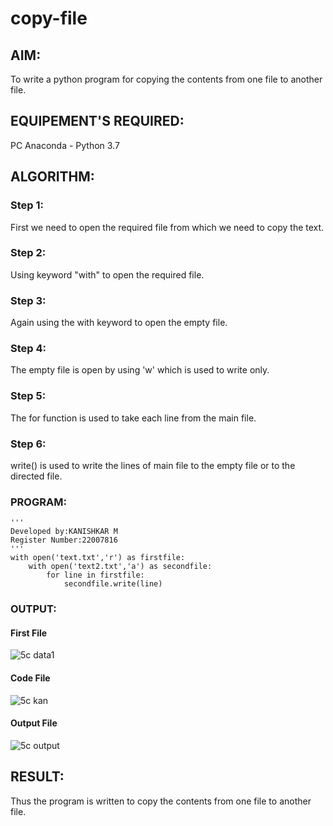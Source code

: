 # copy-file
## AIM:
To write a python program for copying the contents from one file to another file.
## EQUIPEMENT'S REQUIRED: 
PC
Anaconda - Python 3.7
## ALGORITHM: 
### Step 1:
First we need to open the required file from which we need to copy the text.

### Step 2:
Using keyword "with" to open the required file.

### Step 3:
Again using the with keyword to open the empty file.

### Step 4:
The empty file is open by using 'w' which is used to write only.

### Step 5:
The for function is used to take each line from the main file.

### Step 6:
write() is used to write the lines of main file to the empty file or to the directed file.

### PROGRAM:

```
'''
Developed by:KANISHKAR M
Register Number:22007816
'''
with open('text.txt','r') as firstfile:
    with open('text2.txt','a') as secondfile:
        for line in firstfile:
            secondfile.write(line)
```
### OUTPUT:

#### First File

![5c data1](https://user-images.githubusercontent.com/118886772/214780092-3aa99abe-1728-4851-b91b-c6ee8f169ce6.png)

#### Code File

![5c kan](https://user-images.githubusercontent.com/118886772/214780159-b04090f2-d36a-49b0-9a1d-fce304a0e67c.png)

#### Output File

![5c output](https://user-images.githubusercontent.com/118886772/214780275-37ef9fa5-cfe3-400b-94e6-a2bac1d99457.png)

## RESULT:

Thus the program is written to copy the contents from one file to another file.
